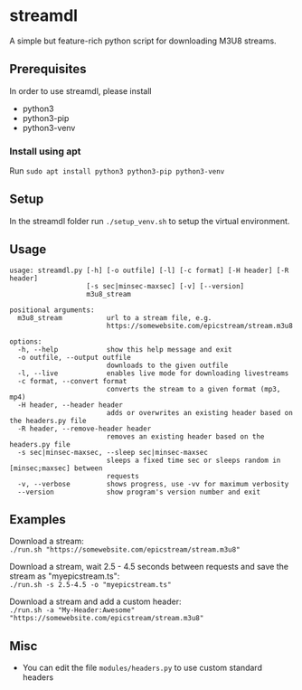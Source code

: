 # streamdl
A simple but feature-rich python script for downloading M3U8 streams.

## Prerequisites
In order to use streamdl, please install
- python3
- python3-pip
- python3-venv

### Install using apt
Run `sudo apt install python3 python3-pip python3-venv`

## Setup
In the streamdl folder run `./setup_venv.sh` to setup the virtual environment.

## Usage
```
usage: streamdl.py [-h] [-o outfile] [-l] [-c format] [-H header] [-R header]
                   [-s sec|minsec-maxsec] [-v] [--version]
                   m3u8_stream

positional arguments:
  m3u8_stream           url to a stream file, e.g.
                        https://somewebsite.com/epicstream/stream.m3u8

options:
  -h, --help            show this help message and exit
  -o outfile, --output outfile
                        downloads to the given outfile
  -l, --live            enables live mode for downloading livestreams
  -c format, --convert format
                        converts the stream to a given format (mp3, mp4)
  -H header, --header header
                        adds or overwrites an existing header based on the headers.py file
  -R header, --remove-header header
                        removes an existing header based on the headers.py file
  -s sec|minsec-maxsec, --sleep sec|minsec-maxsec
                        sleeps a fixed time sec or sleeps random in [minsec;maxsec] between
                        requests
  -v, --verbose         shows progress, use -vv for maximum verbosity
  --version             show program's version number and exit

```

## Examples
Download a stream:<br>
`./run.sh "https://somewebsite.com/epicstream/stream.m3u8"`

Download a stream, wait 2.5 - 4.5 seconds between requests and save the stream as "myepicstream.ts":<br>
`./run.sh -s 2.5-4.5 -o "myepicstream.ts"`

Download a stream and add a custom header:<br>
`./run.sh -a "My-Header:Awesome" "https://somewebsite.com/epicstream/stream.m3u8"`

## Misc
- You can edit the file `modules/headers.py` to use custom standard headers
